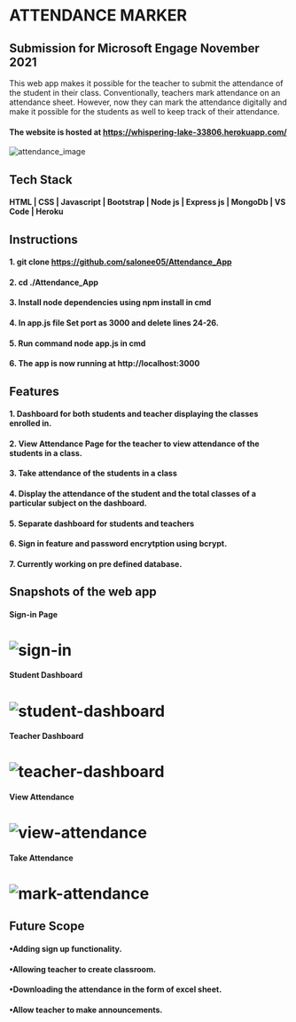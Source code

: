 # ATTENDANCE MARKER

## Submission for Microsoft Engage November 2021

This web app makes it possible for the teacher to submit the attendance of the student in their class. Conventionally, teachers mark attendance on an attendance sheet. However, now they can mark the attendance digitally and make it possible for the students as well to keep track of their attendance.
#### The website is hosted at https://whispering-lake-33806.herokuapp.com/

![attendance_image](https://user-images.githubusercontent.com/72302207/143684169-64593388-5561-4fef-84c8-0b3fa30d17bf.jpg)


## Tech Stack
#### HTML | CSS | Javascript | Bootstrap | Node js | Express js | MongoDb | VS Code | Heroku


## Instructions
#### 1. git clone https://github.com/salonee05/Attendance_App
#### 2. cd ./Attendance_App
#### 3. Install node dependencies using npm install in cmd
#### 4. In app.js file Set port as 3000 and delete lines 24-26.
#### 5. Run command node app.js in cmd
#### 6. The app is now running at http://localhost:3000


## Features
#### 1. Dashboard for both students and teacher displaying the classes enrolled in.
#### 2. View Attendance Page for the teacher to view attendance of the students in a class.
#### 3. Take attendance of the students in a class
#### 4. Display the attendance of the student and the total classes of a particular subject on the dashboard.
#### 5. Separate dashboard for students and teachers
#### 6. Sign in feature and password encrytption using bcrypt.
#### 7. Currently working on pre defined database.


## Snapshots of the web app
#### Sign-in Page
# ![sign-in](https://user-images.githubusercontent.com/72302207/143685779-8338ab48-ab1d-4153-a9e8-6adcbabf8d89.png)

#### Student Dashboard
# ![student-dashboard](https://user-images.githubusercontent.com/72302207/143763878-f7c96a98-765e-4f3e-9535-3a31a9eab535.png)

#### Teacher Dashboard
# ![teacher-dashboard](https://user-images.githubusercontent.com/72302207/143763889-85c89213-ddeb-4121-b24b-11d056d009b0.png)

#### View Attendance
# ![view-attendance](https://user-images.githubusercontent.com/72302207/143763898-a7aea5f4-9e17-45b0-b7bb-86f99ba87e5d.png)

#### Take Attendance
# ![mark-attendance](https://user-images.githubusercontent.com/72302207/143763907-7cc82230-1ea5-40e4-847a-81c0f839a341.png)

## Future Scope
#### •Adding sign up functionality.
#### •Allowing teacher to create classroom.
#### •Downloading the attendance in the form of excel sheet.
#### •Allow teacher to make announcements.
